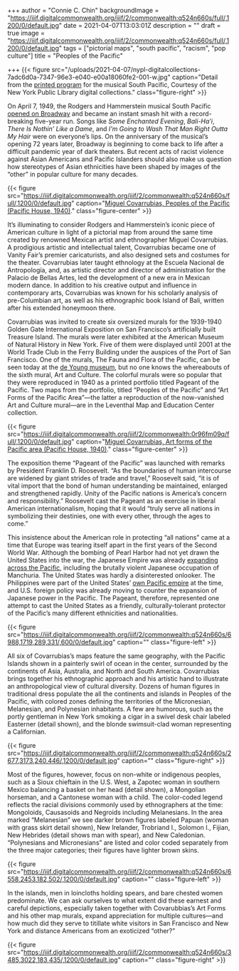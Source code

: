 +++
author = "Connie C. Chin"
backgroundImage = "https://iiif.digitalcommonwealth.org/iiif/2/commonwealth:q524n660s/full/,1200/0/default.jpg"
date = 2021-04-07T13:03:01Z
description = ""
draft = true
image = "https://iiif.digitalcommonwealth.org/iiif/2/commonwealth:q524n660s/full/,1200/0/default.jpg"
tags = ["pictorial maps", "south pacific", "racism", "pop culture"]
title = "Peoples of the Pacific"

+++
{{< figure src="/uploads/2021-04-07/nypl-digitalcollections-7adc6d0a-7347-96e3-e040-e00a18060fe2-001-w.jpg" caption="Detail from the [printed program](https://digitalcollections.nypl.org/items/7adc6d0a-7347-96e3-e040-e00a18060fe2) for the musical South Pacific, Courtesy of the New York Public Library digital collections." class="figure-right" >}}

On April 7, 1949, the Rodgers and Hammerstein musical South Pacific [opened on Broadway](https://www.vanityfair.com/style/2018/02/rodgers-hammerstein-michener-south-pacific) and became an instant smash hit with a record-breaking five-year run. Songs like _Some Enchanted Evening_, _Bali-Ha’i_, _There Is Nothin’ Like a Dame_, and _I’m Going to Wash That Man Right Outta My Hair_ were on everyone’s lips. On the anniversary of the musical’s opening 72 years later, Broadway is beginning to come back to life after a difficult pandemic year of dark theaters. But recent acts of racist violence against Asian Americans and Pacific Islanders should also make us question how stereotypes of Asian ethnicities have been shaped by images of the “other” in popular culture for many decades.

{{< figure src="https://iiif.digitalcommonwealth.org/iiif/2/commonwealth:q524n660s/full/,1200/0/default.jpg" caption="[Miguel Covarrubias, Peoples of the Pacific (Pacific House, 1940)](https://collections.leventhalmap.org/search/commonwealth:q524n348w)." class="figure-center" >}}

It’s illuminating to consider Rodgers and Hammerstein’s iconic piece of American culture in light of a pictorial map from around the same time created by renowned Mexican artist and ethnographer Miguel Covarrubias. A prodigious artistic and intellectual talent, Covarrubias became one of Vanity Fair’s premier caricaturists, and also designed sets and costumes for the theater. Covarrubias later taught ethnology at the Escuela Nacional de Antropología, and, as artistic director and director of administration for the Palacio de Bellas Artes, led the development of a new era in Mexican modern dance. In addition to his creative output and influence in contemporary arts, Covarrubias was known for his scholarly analysis of pre-Columbian art, as well as his ethnographic book Island of Bali, written after his extended honeymoon there.

Covarrubias was invited to create six oversized murals for the 1939-1940 Golden Gate International Exposition on San Francisco’s artificially built Treasure Island. The murals were later exhibited at the American Museum of Natural History in New York. Five of them were displayed until 2001 at the World Trade Club in the Ferry Building under the auspices of the Port of San Francisco. One of the murals, The Fauna and Flora of the Pacific, can be seen today at the [de Young museum](https://www.famsf.org/press-room/covarrubias-mural-now-view-de-young), but no one knows the whereabouts of the sixth mural, Art and Culture. The colorful murals were so popular that they were reproduced in 1940 as a printed portfolio titled Pageant of the Pacific. Two maps from the portfolio, titled “Peoples of the Pacific” and “Art Forms of the Pacific Area”—the latter a reproduction of the now-vanished Art and Culture mural—are in the Leventhal Map and Education Center collection.

{{< figure src="https://iiif.digitalcommonwealth.org/iiif/2/commonwealth:0r96fm09q/full/,1200/0/default.jpg" caption="[Miguel Covarrubias, Art forms of the Pacific area (Pacific House, 1940)](https://collections.leventhalmap.org/search/commonwealth:0r96fm08f)." class="figure-center" >}}

The exposition theme “Pageant of the Pacific” was launched with remarks by President Franklin D. Roosevelt. “As the boundaries of human intercourse are widened by giant strides of trade and travel,” Roosevelt said, “it is of vital import that the bond of human understanding be maintained, enlarged and strengthened rapidly. Unity of the Pacific nations is America’s concern and responsibility.” Roosevelt cast the Pageant as an exercise in liberal American internationalism, hoping that it would “truly serve all nations in symbolizing their destinies, one with every other, through the ages to come.”

This insistence about the American role in protecting “all nations” came at a time that Europe was tearing itself apart in the first years of the Second World War. Although the bombing of Pearl Harbor had not yet drawn the United States into the war, the Japanese Empire was already [expanding across the Pacific](https://www.leventhalmap.org/digital-exhibitions/bending-lines/why-persuade/1.6.1/), including the brutally violent Japanese occupation of Manchuria. The United States was hardly a disinterested onlooker. The Philippines were part of the United States’ [own Pacific empire](https://www.youtube.com/watch?v=dRVF9FJLUfY&ab_channel=GBHForumNetwork) at the time, and U.S. foreign policy was already moving to counter the expansion of Japanese power in the Pacific. The Pageant, therefore, represented one attempt to cast the United States as a friendly, culturally-tolerant protector of the Pacific’s many different ethnicities and nationalities.

{{< figure src="https://iiif.digitalcommonwealth.org/iiif/2/commonwealth:q524n660s/6988,1719,289,331/,600/0/default.jpg" caption="" class="figure-left" >}} 

All six of Covarrubias’s maps feature the same geography, with the Pacific Islands shown in a painterly swirl of ocean in the center, surrounded by the continents of Asia, Australia, and North and South America. Covarrubias brings together his ethnographic approach and his artistic hand to illustrate an anthropological view of cultural diversity. Dozens of human figures in traditional dress populate the all the continents and islands in Peoples of the Pacific, with colored zones defining the territories of the Micronesian, Melanesian, and Polynesian inhabitants. A few are humorous, such as the portly gentleman in New York smoking a cigar in a swivel desk chair labeled Easterner (detail shown), and the blonde swimsuit-clad woman representing a Californian.

{{< figure src="https://iiif.digitalcommonwealth.org/iiif/2/commonwealth:q524n660s/2677,3173,240,446/,1200/0/default.jpg" caption="" class="figure-right" >}}

Most of the figures, however, focus on non-white or indigenous peoples, such as a Sioux chieftain in the U.S. West, a Zapotec woman in southern Mexico balancing a basket on her head (detail shown), a Mongolian horseman, and a Cantonese woman with a child. The color-coded legend reflects the racial divisions commonly used by ethnographers at the time: Mongoloids, Causasoids and Negroids including Melanesians. In the area marked “Melanesian” we see darker brown figures labeled Papuan (woman with grass skirt detail shown), New Irelander, Trobriand I., Solomon I., Fijian, New Hebrides (detail shows man with spear), and New Caledonian. “Polynesians and Micronesians” are listed and color coded separately from the three major categories; their figures have lighter brown skins.

{{< figure src="https://iiif.digitalcommonwealth.org/iiif/2/commonwealth:q524n660s/6558,2453,182,502/,1200/0/default.jpg" caption="" class="figure-left" >}}

In the islands, men in loincloths holding spears, and bare chested women predominate. We can ask ourselves to what extent did these earnest and careful depictions, especially taken together with Covarubbias’s Art Forms and his other map murals, expand appreciation for multiple cultures—and how much did they serve to titillate white visitors in San Francisco and New York and distance Americans from an exoticized “other?”

{{< figure src="https://iiif.digitalcommonwealth.org/iiif/2/commonwealth:q524n660s/3485,3022,183,435/,1200/0/default.jpg" caption="" class="figure-right" >}}